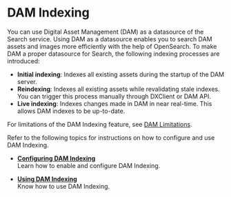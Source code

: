 # DAM Indexing

You can use Digital Asset Management (DAM) as a datasource of the Search service. Using DAM as a datasource enables you to search DAM assets and images more efficiently with the help of OpenSearch. To make DAM a proper datasource for Search, the following indexing processes are introduced:

- **Initial indexing**: Indexes all existing assets during the startup of the DAM server.
- **Reindexing**: Indexes all existing assets while revalidating stale indexes. You can trigger this process manually through DXClient or DAM API.
- **Live indexing**: Indexes changes made in DAM in near real-time. This allows DAM indexes to be up-to-date.

For limitations of the DAM Indexing feature, see [DAM Limitations](../../limitations/index.md).

Refer to the following topics for instructions on how to configure and use DAM Indexing.

- **[Configuring DAM Indexing](./configure_dam_indexing.md)**  
Learn how to enable and configure DAM Indexing.

- **[Using DAM Indexing](./using_dam_indexing.md)**  
Know how to use DAM Indexing.


